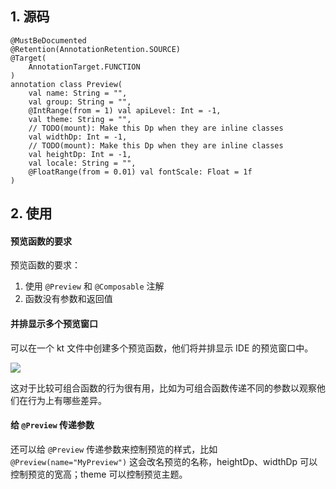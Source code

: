 ## 1. 源码

```
@MustBeDocumented
@Retention(AnnotationRetention.SOURCE)
@Target(
    AnnotationTarget.FUNCTION
)
annotation class Preview(
    val name: String = "",
    val group: String = "",
    @IntRange(from = 1) val apiLevel: Int = -1,
    val theme: String = "",
    // TODO(mount): Make this Dp when they are inline classes
    val widthDp: Int = -1,
    // TODO(mount): Make this Dp when they are inline classes
    val heightDp: Int = -1,
    val locale: String = "",
    @FloatRange(from = 0.01) val fontScale: Float = 1f
)
```

## 2. 使用

#### 预览函数的要求

预览函数的要求：
1. 使用 `@Preview` 和 `@Composable` 注解
2. 函数没有参数和返回值

#### 并排显示多个预览窗口

可以在一个 kt 文件中创建多个预览函数，他们将并排显示 IDE 的预览窗口中。

![](../../images/compose_preview.png)

这对于比较可组合函数的行为很有用，比如为可组合函数传递不同的参数以观察他们在行为上有哪些差异。

#### 给 `@Preview` 传递参数

还可以给 `@Preview` 传递参数来控制预览的样式，比如 `@Preview(name="MyPreview")` 这会改名预览的名称，heightDp、widthDp 可以控制预览的宽高；theme 可以控制预览主题。
